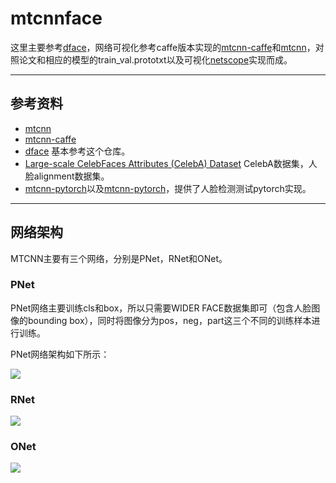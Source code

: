 # mtcnnface

这里主要参考[dface](https://gitee.com/kuaikuaikim/dface)，网络可视化参考caffe版本实现的[mtcnn-caffe](https://github.com/CongWeilin/mtcnn-caffe)和[mtcnn](https://github.com/dlunion/mtcnn)，对照论文和相应的模型的train_val.prototxt以及可视化[netscope](http://ethereon.github.io/netscope/#/editor)实现而成。




---
## 参考资料

- [mtcnn](https://github.com/dlunion/mtcnn)
- [mtcnn-caffe](https://github.com/CongWeilin/mtcnn-caffe)
- [dface](https://gitee.com/kuaikuaikim/dface) 基本参考这个仓库。
- [Large-scale CelebFaces Attributes (CelebA) Dataset](http://mmlab.ie.cuhk.edu.hk/projects/CelebA.html) CelebA数据集，人脸alignment数据集。
- [mtcnn-pytorch](https://github.com/TropComplique/mtcnn-pytorch)以及[mtcnn-pytorch](https://github.com/polarisZhao/mtcnn-pytorch)，提供了人脸检测测试pytorch实现。

---
## 网络架构

MTCNN主要有三个网络，分别是PNet，RNet和ONet。

### PNet

PNet网络主要训练cls和box，所以只需要WIDER FACE数据集即可（包含人脸图像的bounding box），同时将图像分为pos，neg，part这三个不同的训练样本进行训练。

PNet网络架构如下所示：

![](http://chenguanfuqq.gitee.io/tuquan2/img_2018_5/mtcnn_pnet.png)

### RNet

![](http://chenguanfuqq.gitee.io/tuquan2/img_2018_5/mtcnn_rnet.png)

### ONet

![](http://chenguanfuqq.gitee.io/tuquan2/img_2018_5/mtcnn_onet.png)
